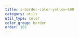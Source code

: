 ```yaml
---
title: s-border-color-yellow-600
category: utils
util_type: color
color_group: border
order: 165
---
```

<div class="s-border-color-yellow-600"></div>